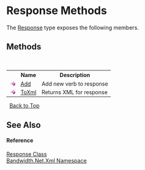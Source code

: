 ﻿# Response Methods
 

The <a href ="T_Bandwidth_Net_Xml_Response.md">Response</a> type exposes the following members.


## Methods
&nbsp;<table><tr><th></th><th>Name</th><th>Description</th></tr><tr><td>![Public method](media/pubmethod.gif "Public method")</td><td><a href ="M_Bandwidth_Net_Xml_Response_Add.md">Add</a></td><td>
Add new verb to response</td></tr><tr><td>![Public method](media/pubmethod.gif "Public method")</td><td><a href ="M_Bandwidth_Net_Xml_Response_ToXml.md">ToXml</a></td><td>
Returns XML for response</td></tr></table>&nbsp;
<a href="#response-methods">Back to Top</a>

## See Also


#### Reference
<a href ="T_Bandwidth_Net_Xml_Response.md">Response Class</a><br /><a href ="N_Bandwidth_Net_Xml.md">Bandwidth.Net.Xml Namespace</a><br />